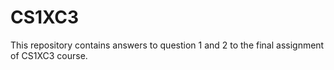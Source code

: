 # CS1XC3
This repository contains answers to question 1 and 2 to the final assignment of CS1XC3 course. 
